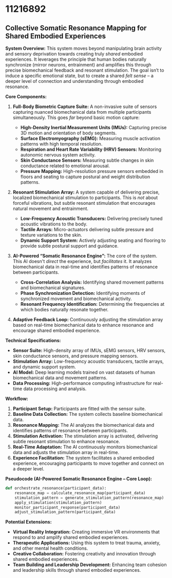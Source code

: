 # 11216892

## Collective Somatic Resonance Mapping for Shared Embodied Experiences

**System Overview:** This system moves beyond manipulating brain activity and sensory deprivation towards creating truly *shared* embodied experiences. It leverages the principle that human bodies naturally synchronize (mirror neurons, entrainment) and amplifies this through precise biomechanical feedback and resonant stimulation. The goal isn’t to induce a specific emotional state, but to create a shared *felt sense* – a deeper level of connection and understanding through embodied resonance.

**Core Components:**

1. **Full-Body Biometric Capture Suite:** A non-invasive suite of sensors capturing nuanced biomechanical data from multiple participants simultaneously. This goes *far* beyond basic motion capture:
    *   **High-Density Inertial Measurement Units (IMUs):** Capturing precise 3D motion and orientation of body segments.
    *   **Surface Electromyography (sEMG):** Measuring muscle activation patterns with high temporal resolution.
    *   **Respiration and Heart Rate Variability (HRV) Sensors:** Monitoring autonomic nervous system activity.
    *   **Skin Conductance Sensors:** Measuring subtle changes in skin conductance related to emotional arousal.
    *   **Pressure Mapping:** High-resolution pressure sensors embedded in floors and seating to capture postural and weight distribution patterns.

2. **Resonant Stimulation Array:** A system capable of delivering precise, localized biomechanical stimulation to participants. This is *not* about forceful vibrations, but subtle resonant stimulation that encourages natural movement and entrainment.
    *   **Low-Frequency Acoustic Transducers:** Delivering precisely tuned acoustic vibrations to the body.
    *   **Tactile Arrays:** Micro-actuators delivering subtle pressure and texture variations to the skin.
    *   **Dynamic Support System:** Actively adjusting seating and flooring to provide subtle postural support and guidance.

3. **AI-Powered “Somatic Resonance Engine”:** The core of the system. This AI doesn't *direct* the experience, but *facilitates* it. It analyzes biomechanical data in real-time and identifies patterns of resonance between participants.
    *   **Cross-Correlation Analysis:** Identifying shared movement patterns and biomechanical signatures.
    *   **Phase Synchronization Detection:** Identifying moments of synchronized movement and biomechanical activity.
    *   **Resonant Frequency Identification:** Determining the frequencies at which bodies naturally resonate together.

4. **Adaptive Feedback Loop:** Continuously adjusting the stimulation array based on real-time biomechanical data to enhance resonance and encourage shared embodied experience.

**Technical Specifications:**

*   **Sensor Suite:** High-density array of IMUs, sEMG sensors, HRV sensors, skin conductance sensors, and pressure mapping sensors.
*   **Stimulation Array:** Low-frequency acoustic transducers, tactile arrays, and dynamic support system.
*   **AI Model:** Deep learning models trained on vast datasets of human biomechanical data and movement patterns.
*   **Data Processing:** High-performance computing infrastructure for real-time data processing and analysis.

**Workflow:**

1.  **Participant Setup:** Participants are fitted with the sensor suite.
2.  **Baseline Data Collection:** The system collects baseline biomechanical data.
3.  **Resonance Mapping:** The AI analyzes the biomechanical data and identifies patterns of resonance between participants.
4.  **Stimulation Activation:** The stimulation array is activated, delivering subtle resonant stimulation to enhance resonance.
5.  **Real-Time Adaptation:** The AI continuously monitors biomechanical data and adjusts the stimulation array in real-time.
6.  **Experience Facilitation:** The system facilitates a shared embodied experience, encouraging participants to move together and connect on a deeper level.

**Pseudocode (AI-Powered Somatic Resonance Engine – Core Loop):**

```python
def orchestrate_resonance(participant_data):
    resonance_map = calculate_resonance_map(participant_data)
    stimulation_pattern = generate_stimulation_pattern(resonance_map)
    apply_stimulation(stimulation_pattern)
    monitor_participant_response(participant_data)
    adjust_stimulation_pattern(participant_data)
```

**Potential Extensions:**

*   **Virtual Reality Integration:** Creating immersive VR environments that respond to and amplify shared embodied experiences.
*   **Therapeutic Applications:** Using this system to treat trauma, anxiety, and other mental health conditions.
*   **Creative Collaboration:** Fostering creativity and innovation through shared embodied experiences.
*   **Team Building and Leadership Development:** Enhancing team cohesion and leadership skills through shared embodied experiences.